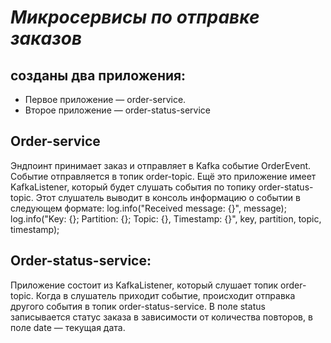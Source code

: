 # *Микросервисы по отправке заказов*

## созданы два приложения:
- Первое приложение — order-service. 
- Второе приложение — order-status-service 

## Order-service
Эндпоинт принимает заказ и отправляет в Kafka событие OrderEvent. Событие отправляется в топик order-topic.
Ещё это приложение имеет KafkaListener, который будет слушать события по топику order-status-topic. 
Этот слушатель выводит в консоль информацию о событии в следующем формате: 
log.info("Received message: {}", message); 
log.info("Key: {}; Partition: {}; Topic: {}, Timestamp: {}", key, partition, topic, timestamp);

## Order-status-service:
Приложение состоит из KafkaListener, который слушает топик order-topic. 
Когда в слушатель приходит событие, происходит отправка другого события в топик order-status-service. 
В поле status записывается статус заказа в зависимости от количества повторов, в поле date — текущая дата.
